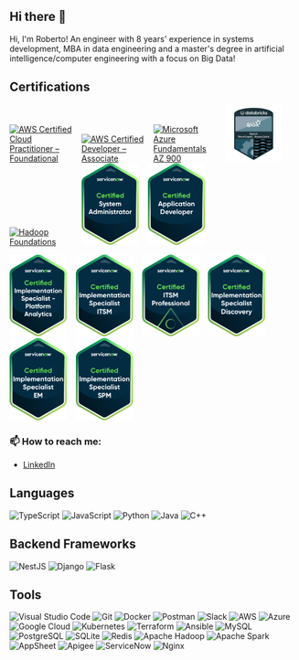 ## Hi there 👋

Hi, I'm Roberto! An engineer with 8 years' experience in systems development, MBA in data engineering and a master's degree in artificial intelligence/computer engineering with a focus on Big Data!

## Certifications
 
<a href="https://www.credly.com/badges/722315e6-2637-4d7c-9379-2e102466380f/public_url" target="_blank" title="Badge AWS Certified Cloud Practitioner – Foundational" alt="AWS Certified Cloud Practitioner – Foundational"><img src="https://images.credly.com/size/680x680/images/00634f82-b07f-4bbd-a6bb-53de397fc3a6/image.png" alt="AWS Certified Cloud Practitioner – Foundational" width="110px"  style="max-width:110px;"></a>&nbsp; &nbsp; 
<a href="https://www.credly.com/badges/722315e6-2637-4d7c-9379-2e102466380f/public_url" target="_blank" title="Badge AWS Certified Developer – Associate" alt="AWS Certified Developer – Associate"><img src="https://images.credly.com/size/680x680/images/b9feab85-1a43-4f6c-99a5-631b88d5461b/image.png" alt="AWS Certified Developer – Associate" width="110px"  style="max-width:110px;"></a>&nbsp; &nbsp; 
<a href="https://www.credly.com/badges/0006e0fd-b90a-47e5-bed5-829eb0c7daf1/public_url" target="_blank" title="Badge Microsoft Azure Fundamentals AZ 900" alt="Microsoft Azure Fundamentals AZ 900"><img src="https://images.credly.com/size/680x680/images/be8fcaeb-c769-4858-b567-ffaaa73ce8cf/image.png" alt="Microsoft Azure Fundamentals AZ 900" width="110px"  style="max-width:110px;"></a>&nbsp; &nbsp; 
<a href="https://credentials.databricks.com/cab16cea-ab42-45a9-b025-53a1f9de7240" target="_blank" title="Databricks Certified Associate Developer for Apache Spark 3.0" alt="Databricks Certified Associate Developer for Apache Spark 3.0"><img src="src/images/spark.png" alt="Databricks Certified Associate Developer for Apache Spark 3.0" width="100px"  style="max-width:100px;"></a>&nbsp; &nbsp;
<a href="https://www.credly.com/badges/8c4e7aad-e09a-4c0f-aca9-c39576d0ffb2/public_url" target="_blank" title="Badge Hadoop Foundations" alt="Hadoop Foundations"><img src="https://images.credly.com/size/220x220/images/1e55ec7d-b57d-4ecf-92d4-d3b7887977ad/blob" alt="Hadoop Foundations" width="110px"  style="max-width:110px;"></a>&nbsp; &nbsp; 
<a href="src/images/Credential Badge - Mainline - Certified System Administrator.png" target="_blank" title="Certified System Administrator" alt="Certified System Administrator"><img src="src/images/Credential Badge - Mainline - Certified System Administrator.png" alt="Certified System Administrator" width="100px"  style="max-width:100px;"></a>&nbsp; &nbsp; 
<a href="src/images/Credential Badge - Mainline - Certified Application Developer.png" target="_blank" title="Certified Application Developer" alt="Certified System Administrator"><img src="src/images/Credential Badge - Mainline - Certified Application Developer.png" alt="Certified Application Developer" width="100px"  style="max-width:100px;"></a>&nbsp; &nbsp; 

<a href="src/images/Credential Badge - Mainline - Certified Implementation Specialist PA.png" target="_blank" title="Certified Implementation Specialist PA" alt=" Certified Implementation Specialist PA"><img src="src/images/Credential Badge - Mainline - Certified Implementation Specialist PA.png" alt="Certified Implementation Specialist PA" width="100px"  style="max-width:100px;"></a>&nbsp; &nbsp; 
<a href="src/images/Credential Badge - Mainline - Implementation Specialist ITSM.png" target="_blank" title="Implementation Specialist ITSM" alt="Implementation Specialist ITSM"><img src="src/images/Credential Badge - Mainline - Implementation Specialist ITSM.png" alt="Implementation Specialist ITSM" width="100px"  style="max-width:100px;"></a>&nbsp; &nbsp; 
<a href="src/images/Credential Badge - Suite - Certified ITSM Professional.png" target="_blank" title="Certified ITSM Professional" alt="Certified ITSM Professional"><img src="src/images/Credential Badge - Suite - Certified ITSM Professional.png" alt="Certified ITSM Professional" width="100px"  style="max-width:100px;"></a>&nbsp; &nbsp;
<a href="src/images/Credential Badge - Mainline - Certified Implementation Specialist Discovery.png" target="_blank" title="Certified Implementation Specialist Discovery" alt="Certified Implementation Specialist Discovery"><img src="src/images/Credential Badge - Mainline - Certified Implementation Specialist Discovery.png" alt="Certified Implementation Specialist Discovery" width="100px"  style="max-width:100px;"></a>&nbsp; &nbsp;
<a href="src/images/Credential Badge - Mainline - Implementation Specialist EM.png" target="_blank" title="Implementation Specialist EM" alt="Implementation Specialist EM"><img src="src/images/Credential Badge - Mainline - Implementation Specialist EM.png" alt="Implementation Specialist EM" width="100px"  style="max-width:100px;"></a>&nbsp; &nbsp;
<a href="src/images/Credential Badge - Mainline - Implementation Specialist - SPM.png" target="_blank" title="Implementation Specialist - SPM" alt="Implementation Specialist - SPM"><img src="src/images/Credential Badge - Mainline - Implementation Specialist - SPM.png" alt="Implementation Specialist - SPM" width="100px"  style="max-width:100px;"></a>&nbsp; &nbsp;



### 📫 How to reach me:
- [LinkedIn](https://www.linkedin.com/in/roberto-sa/)

## Languages
![TypeScript](https://img.shields.io/badge/-TypeScript-3178C6?style=flat&logo=typescript&logoColor=white)
![JavaScript](https://img.shields.io/badge/-JavaScript-F7DF1E?style=flat&logo=javascript&logoColor=black)
![Python](https://img.shields.io/badge/-Python-3776AB?style=flat&logo=python&logoColor=white)
![Java](https://img.shields.io/badge/-Java-007396?style=flat&logo=java&logoColor=white)
![C++](https://img.shields.io/badge/-C++-00599C?style=flat&logo=c%2B%2B&logoColor=white)

## Backend Frameworks
![NestJS](https://img.shields.io/badge/-NestJS-E0234E?style=flat&logo=nestjs&logoColor=white)
![Django](https://img.shields.io/badge/-Django-092E20?style=flat&logo=django&logoColor=white)
![Flask](https://img.shields.io/badge/-Flask-000000?style=flat&logo=flask&logoColor=white)

## Tools
![Visual Studio Code](https://img.shields.io/badge/-VS%20Code-007ACC?style=flat&logo=visual-studio-code&logoColor=white)
![Git](https://img.shields.io/badge/-Git-F05032?style=flat&logo=git&logoColor=white)
![Docker](https://img.shields.io/badge/-Docker-2496ED?style=flat&logo=docker&logoColor=white)
![Postman](https://img.shields.io/badge/-Postman-FF6C37?style=flat&logo=postman&logoColor=white)
![Slack](https://img.shields.io/badge/-Slack-4A154B?style=flat&logo=slack&logoColor=white)
![AWS](https://img.shields.io/badge/-AWS-232F3E?style=flat&logo=amazon-aws&logoColor=white)
![Azure](https://img.shields.io/badge/-Azure-0078D4?style=flat&logo=microsoft-azure&logoColor=white)
![Google Cloud](https://img.shields.io/badge/-Google%20Cloud-4285F4?style=flat&logo=google-cloud&logoColor=white)
![Kubernetes](https://img.shields.io/badge/-Kubernetes-326CE5?style=flat&logo=kubernetes&logoColor=white)
![Terraform](https://img.shields.io/badge/-Terraform-623CE4?style=flat&logo=terraform&logoColor=white)
![Ansible](https://img.shields.io/badge/-Ansible-EE0000?style=flat&logo=ansible&logoColor=white)
![MySQL](https://img.shields.io/badge/-MySQL-4479A1?style=flat&logo=mysql&logoColor=white)
![PostgreSQL](https://img.shields.io/badge/-PostgreSQL-336791?style=flat&logo=postgresql&logoColor=white)
![SQLite](https://img.shields.io/badge/-SQLite-003B57?style=flat&logo=sqlite&logoColor=white)
![Redis](https://img.shields.io/badge/-Redis-DC382D?style=flat&logo=redis&logoColor=white)
![Apache Hadoop](https://img.shields.io/badge/-Apache%20Hadoop-66CCFF?style=flat&logo=apache-hadoop&logoColor=black)
![Apache Spark](https://img.shields.io/badge/-Apache%20Spark-E25A1C?style=flat&logo=apachespark&logoColor=white)
![AppSheet](https://img.shields.io/badge/-AppSheet-34A853?style=flat&logo=appsheet&logoColor=white)
![Apigee](https://img.shields.io/badge/-Apigee-4285F4?style=flat&logo=apigee&logoColor=white)
![ServiceNow](https://img.shields.io/badge/-ServiceNow-4CAF50?style=flat&logo=servicenow&logoColor=white)
![Nginx](https://img.shields.io/badge/-Nginx-009639?style=flat&logo=nginx&logoColor=white)
